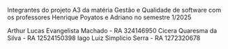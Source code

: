 Integrantes do projeto A3 da matéria Gestão e Qualidade de software com os professores Henrique Poyatos e Adriano no semestre 1/2025

Arthur Lucas Evangelista Machado - RA 324146950
Cicera Quaresma da Silva - RA 12524150398
Iago Luiz Simplicio Serra - RA 1272320678
